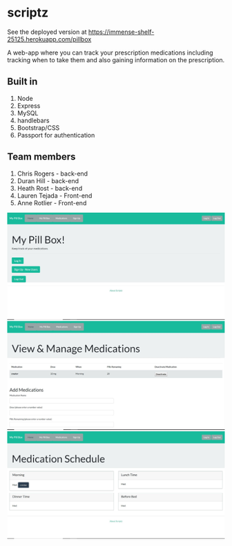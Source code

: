 # scriptz

See the deployed version at https://immense-shelf-25125.herokuapp.com/pillbox


A web-app where you can track your prescription medications including tracking when to take them and also gaining information on the prescription.

## Built in

1. Node
2. Express
3. MySQL
4. handlebars
5. Bootstrap/CSS
6. Passport for authentication

## Team members

1. Chris Rogers - back-end
2. Duran Hill - back-end
3. Heath Rost - back-end
4. Lauren Tejada - Front-end
5. Anne Rotlier - Front-end

![site](/screenshots/screen1.JPG)
![site](/screenshots/screen2.JPG)
![site](/screenshots/screen3.JPG)